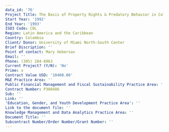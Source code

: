 ```yaml
---
data_id: '76'
Project Title: The Basis of Property Rights & Predatory Behavior in Colombia
Start Year: '1992'
End Year: '1993'
ISO3 Code: COL
Region: Latin America and the Caribbean
Country: Colombia
Client/ Donor: University of Miami North-South Center
Brief Discription: ''
Point of contact: Mary Uebersax
Email: ''
Phone: (305) 284-8963
Current Project? (Y/N): 'No'
Prime: x
Contract Value USD: '10400.00'
M&E Practice Area: ''
Public Financial Management and Fiscal Sustainability Practice Area: ''
Contract Number: P308486
Sub: ''
Link: ''
'Education, Gender, and Youth Development Practice Area': ''
Link to the document file: ''
Knowledge Management and Data Analytics Practice Area: ''
Document Title: ''
Subcontract Number/Order Number/Grant Number: ''
---
```

